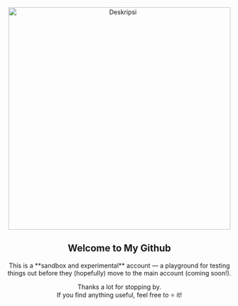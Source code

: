 <div align="center">
  <img src="https://i.pinimg.com/originals/dc/3e/cd/dc3ecdab0fa15f3bd29d1e20718648e6.gif" alt="Deskripsi" width="500"/>
  <h2>Welcome to My Github</h2>
  <p>This is a **sandbox and experimental** account — a playground for testing things out before they (hopefully) move to the main account (coming soon!).

Thanks a lot for stopping by.  
If you find anything useful, feel free to ⭐️ it!
</p>
</div>
<!--
**zyne-24/zyne-24** is a ✨ _special_ ✨ repository because its `README.md` (this file) appears on your GitHub profile.

Here are some ideas to get you started:

- 🔭 I’m currently working on ...
- 🌱 I’m currently learning ...
- 👯 I’m looking to collaborate on ...
- 🤔 I’m looking for help with ...
- 💬 Ask me about ...
- 📫 How to reach me: ...
- 😄 Pronouns: ...
- ⚡ Fun fact: ...
-->
